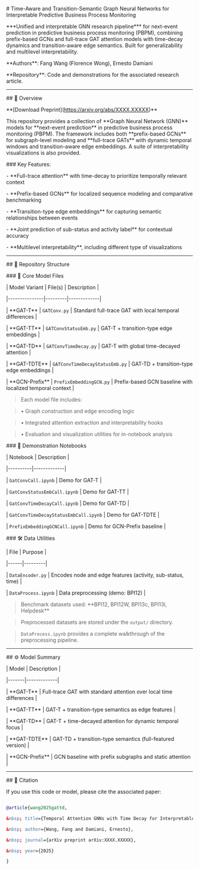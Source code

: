 \# Time-Aware and Transition-Semantic Graph Neural Networks for Interpretable Predictive Business Process Monitoring



\*\*\*Unified and interpretable GNN research pipeline\*\*\* for next-event prediction in predictive business process monitoring (PBPM), combining prefix-based GCNs and full-trace  GAT attention models with time-decay dynamics and transition-aware edge semantics. Built for generalizability and multilevel interpretability.



\*\*Authors\*\*: Fang Wang (Florence Wong), Ernesto Damiani  



\*\*Repository\*\*: Code and demonstrations for the associated research article.



---

\## 📖 Overview  

\*\*\[Download Preprint](https://arxiv.org/abs/XXXX.XXXXX)\*\*  

This repository provides a collection of \*\*Graph Neural Network (GNN)\*\* models for \*\*next-event prediction\*\* in predictive business process monitoring (PBPM). The framework includes both \*\*prefix-based GCNs\*\* for subgraph-level modeling and \*\*full-trace GATs\*\* with dynamic temporal windows and transition-aware edge embeddings. A suite of interpretability visualizations is also provided.



\### Key Features:

\- \*\*Full-trace attention\*\* with time-decay to prioritize temporally relevant context  

\- \*\*Prefix-based GCNs\*\* for localized sequence modeling and comparative benchmarking  

\- \*\*Transition-type edge embeddings\*\* for capturing semantic relationships between events  

\- \*\*Joint prediction of sub-status and activity label\*\* for contextual accuracy  

\- \*\*Multilevel interpretability\*\*, including different type of visualizations

---



\## 🧩 Repository Structure  



\### 🔧 Core Model Files



| Model Variant | File(s) | Description |

|---------------|---------|-------------|

| \*\*GAT-T\*\* | `GATConv.py` | Standard full-trace GAT with local temporal differences |

| \*\*GAT-TT\*\* | `GATConvStatusEmb.py` | GAT-T + transition-type edge embeddings |

| \*\*GAT-TD\*\* | `GATConvTimeDecay.py` | GAT-T with global time-decayed attention |

| \*\*GAT-TDTE\*\* | `GATConvTimeDecayStatusEmb.py` | GAT-TD + transition-type edge embeddings |

| \*\*GCN-Prefix\*\* | `PrefixEmbeddingGCN.py` | Prefix-based GCN baseline with localized temporal context |



> Each model file includes:  

> • Graph construction and edge encoding logic  

> • Integrated attention extraction and interpretability hooks  

> • Evaluation and visualization utilities for in-notebook analysis



\### 📓 Demonstration Notebooks



| Notebook | Description |

|----------|-------------|

| `GatConvCall.ipynb` | Demo for GAT-T |

| `GatConvStatusEmbCall.ipynb` | Demo for GAT-TT |

| `GatConvTimeDecayCall.ipynb` | Demo for GAT-TD |

| `GatConvTimeDecayStatusEmbCall.ipynb` | Demo for GAT-TDTE |

| `PrefixEmbeddingGCNCall.ipynb` | Demo for GCN-Prefix baseline |



\### 🛠️ Data Utilities



| File | Purpose |

|------|---------|

| `DataEncoder.py` | Encodes node and edge features (activity, sub-status, time) |

| `DataProcess.ipynb` | Data preprocessing (demo: BPI12) |



> Benchmark datasets used: \*\*BPI12, BPI12W, BPI13c, BPI13i, Helpdesk\*\*  

> Preprocessed datasets are stored under the `output/` directory.  

> `DataProcess.ipynb` provides a complete walkthrough of the preprocessing pipeline.



---



\## ⚙️ Model Summary



| Model | Description |

|-------|-------------|

| \*\*GAT-T\*\* | Full-trace GAT with standard attention over local time differences |

| \*\*GAT-TT\*\* | GAT-T + transition-type semantics as edge features |

| \*\*GAT-TD\*\* | GAT-T + time-decayed attention for dynamic temporal focus |

| \*\*GAT-TDTE\*\* | GAT-TD + transition-type semantics (full-featured version) |

| \*\*GCN-Prefix\*\* | GCN baseline with prefix subgraphs and static attention |





---





\## 📜 Citation  



If you use this code or model, please cite the associated paper:  



```bibtex

@article{wang2025gattd,

&nbsp; title={Temporal Attention GNNs with Time Decay for Interpretable Outcome Prediction in Business Process Monitoring},

&nbsp; author={Wang, Fang and Damiani, Ernesto},

&nbsp; journal={arXiv preprint arXiv:XXXX.XXXXX},

&nbsp; year={2025}

}



